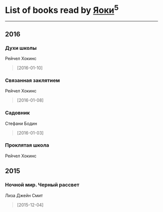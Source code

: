 # List of books read by [Яоки](https://www.facebook.com/app_scoped_user_id/645367365616748/)<sup>5</sup>
---

## 2016

### Духи школы
Рейчел Хокинс
> [2016-01-10] 


### Связанная заклятием
Рейчел Хокинс
> [2016-01-08] 


### Садовник
Стефани Бодин
> [2016-01-03] 


### Проклятая школа
Рейчел Хокинс



## 2015

### Ночной мир. Черный рассвет
Лиза Джейн Смит
> [2015-12-04] 



